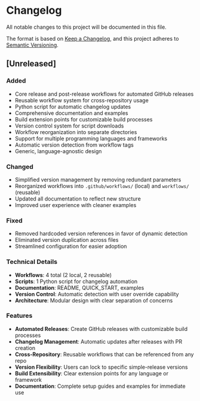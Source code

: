 # Changelog

All notable changes to this project will be documented in this file.

The format is based on [Keep a Changelog](https://keepachangelog.com/en/1.0.0/),
and this project adheres to [Semantic Versioning](https://semver.org/spec/v2.0.0.html).

## [Unreleased]

### Added
- Core release and post-release workflows for automated GitHub releases
- Reusable workflow system for cross-repository usage
- Python script for automatic changelog updates
- Comprehensive documentation and examples
- Build extension points for customizable build processes
- Version control system for script downloads
- Workflow reorganization into separate directories
- Support for multiple programming languages and frameworks
- Automatic version detection from workflow tags
- Generic, language-agnostic design

### Changed
- Simplified version management by removing redundant parameters
- Reorganized workflows into `.github/workflows/` (local) and `workflows/` (reusable)
- Updated all documentation to reflect new structure
- Improved user experience with cleaner examples

### Fixed
- Removed hardcoded version references in favor of dynamic detection
- Eliminated version duplication across files
- Streamlined configuration for easier adoption

### Technical Details
- **Workflows**: 4 total (2 local, 2 reusable)
- **Scripts**: 1 Python script for changelog automation
- **Documentation**: README, QUICK_START, examples
- **Version Control**: Automatic detection with user override capability
- **Architecture**: Modular design with clear separation of concerns

### Features
- **Automated Releases**: Create GitHub releases with customizable build processes
- **Changelog Management**: Automatic updates after releases with PR creation
- **Cross-Repository**: Reusable workflows that can be referenced from any repo
- **Version Flexibility**: Users can lock to specific simple-release versions
- **Build Extensibility**: Clear extension points for any language or framework
- **Documentation**: Complete setup guides and examples for immediate use
